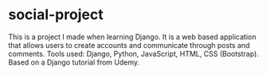 # social-project

This is a project I made when learning Django. It is a web based application that allows users to create accounts and communicate through posts and comments. Tools used: Django, Python, JavaScript, HTML, CSS (Bootstrap). Based on a Django tutorial from Udemy.
